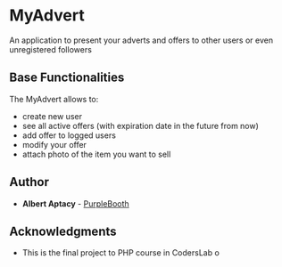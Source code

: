 # MyAdvert

An application to present your adverts and offers to other users or even unregistered followers

## Base Functionalities

The MyAdvert allows to:
- create new user
- see all active offers (with expiration date in the future from now)
- add offer to logged users
- modify your offer
- attach photo of the item you want to sell

## Author

* **Albert Aptacy** - [PurpleBooth](https://github.com/PurpleBooth)


## Acknowledgments

* This is the final project to PHP course in CodersLab
o


